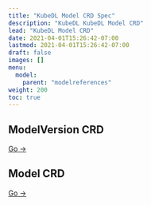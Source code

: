 ```yaml
---
title: "KubeDL Model CRD Spec"
description: "KubeDL KubeDL Model CRD"
lead: "KubeDL Model CRD"
date: 2021-04-01T15:26:42-07:00
lastmod: 2021-04-01T15:26:42-07:00
draft: false
images: []
menu:
  model:
    parent: "modelreferences"
weight: 200
toc: true
---
```


## ModelVersion CRD

[Go ->](https://github.com/kubedl-io/kubedl/blob/master/apis/model/v1alpha1/modelversion_types.go)

## Model CRD

[Go ->](https://github.com/kubedl-io/kubedl/blob/master/apis/model/v1alpha1/model_types.go)
